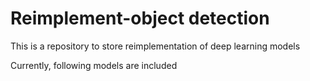# Reimplement-object detection
This is a repository to store reimplementation of deep learning models

Currently, following models are included
